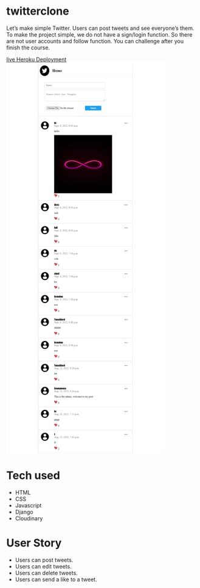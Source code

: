 # twitterclone
Let’s make simple Twitter. Users can post tweets and see everyone’s them.
To make the project simple, we do not have a sign/login function.
So there are not user accounts and follow function. You can challenge after you finish the course.

[live Heroku Deployment](https://twitter-clone-brandonryder.herokuapp.com/)
<img src="https://github.com/Brandonryder33/twitterclone/blob/main/static/img/Web%20capture_12-9-2022_151411_twitter-clone-brandonryder.herokuapp.com.jpeg" alt="screenshot">     
# Tech used
* HTML
* CSS
* Javascript
* Django
* Cloudinary


# User Story
* Users can post tweets.
* Users can edit tweets.
* Users can delete tweets.
* Users can send a like to a tweet.
